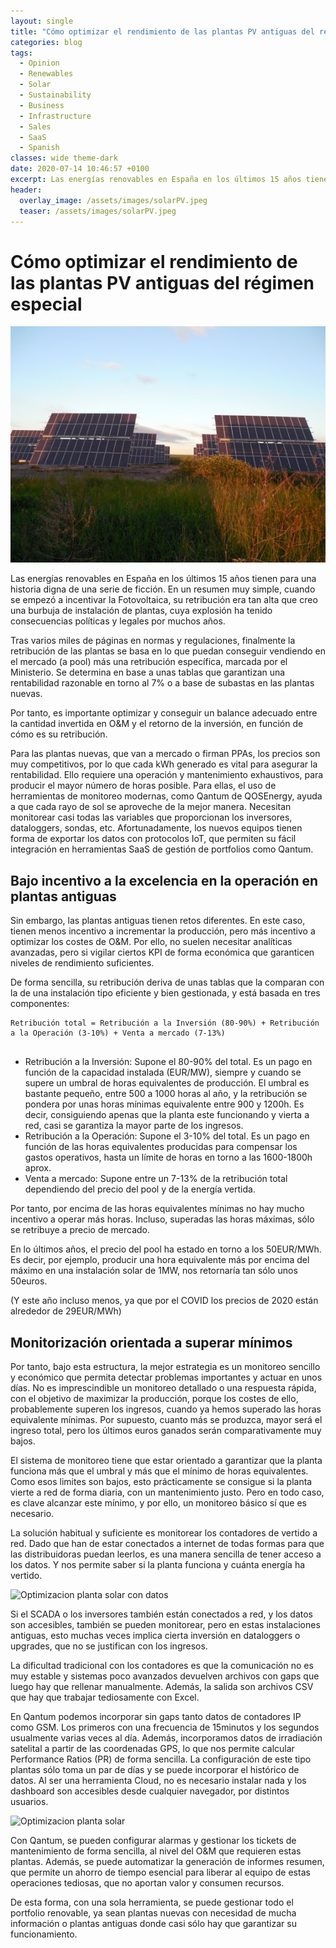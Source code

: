 ```yaml
---
layout: single
title: "Cómo optimizar el rendimiento de las plantas PV antiguas del régimen especial"
categories: blog
tags:
  - Opinion
  - Renewables
  - Solar
  - Sustainability
  - Business
  - Infrastructure
  - Sales
  - SaaS
  - Spanish
classes: wide theme-dark
date: 2020-07-14 10:46:57 +0100
excerpt: Las energías renovables en España en los últimos 15 años tienen para una historia digna de una serie de ficción. En un resumen...
header:
  overlay_image: /assets/images/solarPV.jpeg
  teaser: /assets/images/solarPV.jpeg
---
```


# Cómo optimizar el rendimiento de las plantas PV antiguas del régimen especial

![Optimiza el rendimiento monitoreando los contadores](/assets/images/solarPV.jpeg "Optimiza el rendimiento monitoreando los contadores")

Las energías renovables en España en los últimos 15 años tienen para una historia digna de una serie de ficción. En un resumen muy simple, cuando se empezó a incentivar la Fotovoltaica, su retribución era tan alta que creo una burbuja de instalación de plantas, cuya explosión ha tenido consecuencias políticas y legales por muchos años.

Tras varios miles de páginas en normas y regulaciones, finalmente la retribución de las plantas se basa en lo que puedan conseguir vendiendo en el mercado (a pool) más una retribución específica, marcada por el Ministerio. Se determina en base a unas tablas que garantizan una rentabilidad razonable en torno al 7% o a base de subastas en las plantas nuevas.

Por tanto, es importante optimizar y conseguir un balance adecuado entre la cantidad invertida en O&M y el retorno de la inversión, en función de cómo es su retribución.

Para las plantas nuevas, que van a mercado o firman PPAs, los precios son muy competitivos, por lo que cada kWh generado es vital para asegurar la rentabilidad. Ello requiere una operación y mantenimiento exhaustivos, para producir el mayor número de horas posible. Para ellas, el uso de herramientas de monitoreo modernas, como Qantum de QOSEnergy, ayuda a que cada rayo de sol se aproveche de la mejor manera. Necesitan monitorear casi todas las variables que proporcionan los inversores, dataloggers, sondas, etc. Afortunadamente, los nuevos equipos tienen forma de exportar los datos con protocolos IoT, que permiten su fácil integración en herramientas SaaS de gestión de portfolios como Qantum.

## Bajo incentivo a la excelencia en la operación en plantas antiguas

Sin embargo, las plantas antiguas tienen retos diferentes. En este caso, tienen menos incentivo a incrementar la producción, pero más incentivo a optimizar los costes de O&M. Por ello, no suelen necesitar analíticas avanzadas, pero si vigilar ciertos KPI de forma económica que garanticen niveles de rendimiento suficientes.

De forma sencilla, su retribución deriva de unas tablas que la comparan con la de una instalación tipo eficiente y bien gestionada, y está basada en tres componentes:

```
Retribución total = Retribución a la Inversión (80-90%) + Retribución a la Operación (3-10%) + Venta a mercado (7-13%)


```

- Retribución a la Inversión: Supone el 80-90% del total. Es un pago en función de la capacidad instalada (EUR/MW), siempre y cuando se supere un umbral de horas equivalentes de producción. El umbral es bastante pequeño, entre 500 a 1000 horas al año, y la retribución se pondera por unas horas mínimas equivalente entre 900 y 1200h. Es decir, consiguiendo apenas que la planta este funcionando y vierta a red, casi se garantiza la mayor parte de los ingresos.
- Retribución a la Operación: Supone el 3-10% del total. Es un pago en función de las horas equivalentes producidas para compensar los gastos operativos, hasta un límite de horas en torno a las 1600-1800h aprox.
- Venta a mercado: Supone entre un 7-13% de la retribución total dependiendo del precio del pool y de la energía vertida.

Por tanto, por encima de las horas equivalentes mínimas no hay mucho incentivo a operar más horas. Incluso, superadas las horas máximas, sólo se retribuye a precio de mercado.

En lo últimos años, el precio del pool ha estado en torno a los 50EUR/MWh. Es decir, por ejemplo, producir una hora equivalente más por encima del máximo en una instalación solar de 1MW, nos retornaría tan sólo unos 50euros.

(Y este año incluso menos, ya que por el COVID los precios de 2020 están alrededor de 29EUR/MWh)

## Monitorización orientada a superar mínimos

Por tanto, bajo esta estructura, la mejor estrategia es un monitoreo sencillo y económico que permita detectar problemas importantes y actuar en unos días. No es imprescindible un monitoreo detallado o una respuesta rápida, con el objetivo de maximizar la producción, porque los costes de ello, probablemente superen los ingresos, cuando ya hemos superado las horas equivalente mínimas. Por supuesto, cuanto más se produzca, mayor será el ingreso total, pero los últimos euros ganados serán comparativamente muy bajos.

El sistema de monitoreo tiene que estar orientado a garantizar que la planta funciona más que el umbral y más que el mínimo de horas equivalentes. Como esos limites son bajos, esto prácticamente se consigue si la planta vierte a red de forma diaria, con un mantenimiento justo. Pero en todo caso, es clave alcanzar este mínimo, y por ello, un monitoreo básico sí que es necesario.

La solución habitual y suficiente es monitorear los contadores de vertido a red. Dado que han de estar conectados a internet de todas formas para que las distribuidoras puedan leerlos, es una manera sencilla de tener acceso a los datos. Y nos permite saber si la planta funciona y cuánta energía ha vertido.

![Optimizacion planta solar con datos](https://media.licdn.com/dms/image/C4D12AQF0CK1mo5-u1A/article-inline_image-shrink_1000_1488/0/1598530087789?e=1720656000&v=beta&t=Ygz-kuneHDFb-HNUgltygtz14se-LQ2PYGHhbhpCJvg)

Si el SCADA o los inversores también están conectados a red, y los datos son accesibles, también se pueden monitorear, pero en estas instalaciones antiguas, esto muchas veces implica cierta inversión en dataloggers o upgrades, que no se justifican con los ingresos.

La dificultad tradicional con los contadores es que la comunicación no es muy estable y sistemas poco avanzados devuelven archivos con gaps que luego hay que rellenar manualmente. Además, la salida son archivos CSV que hay que trabajar tediosamente con Excel.

En Qantum podemos incorporar sin gaps tanto datos de contadores IP como GSM. Los primeros con una frecuencia de 15minutos y los segundos usualmente varias veces al día. Además, incorporamos datos de irradiación satelital a partir de las coordenadas GPS, lo que nos permite calcular Performance Ratios (PR) de forma sencilla. La configuración de este tipo plantas sólo toma un par de días y se puede incorporar el histórico de datos. Al ser una herramienta Cloud, no es necesario instalar nada y los dashboard son accesibles desde cualquier navegador, por distintos usuarios.

![Optimizacion planta solar](https://media.licdn.com/dms/image/C4D12AQGJYIH4JN-eaw/article-inline_image-shrink_1000_1488/0/1598530298444?e=1720656000&v=beta&t=Qebp7mmF_528f11hMot6ncLtzw01gh3sZra1hmFi1YI)

Con Qantum, se pueden configurar alarmas y gestionar los tickets de mantenimiento de forma sencilla, al nivel del O&M que requieren estas plantas. Además, se puede automatizar la generación de informes resumen, que permite un ahorro de tiempo esencial para liberar al equipo de estas operaciones tediosas, que no aportan valor y consumen recursos.

De esta forma, con una sola herramienta, se puede gestionar todo el portfolio renovable, ya sean plantas nuevas con necesidad de mucha información o plantas antiguas donde casi sólo hay que garantizar su funcionamiento.

